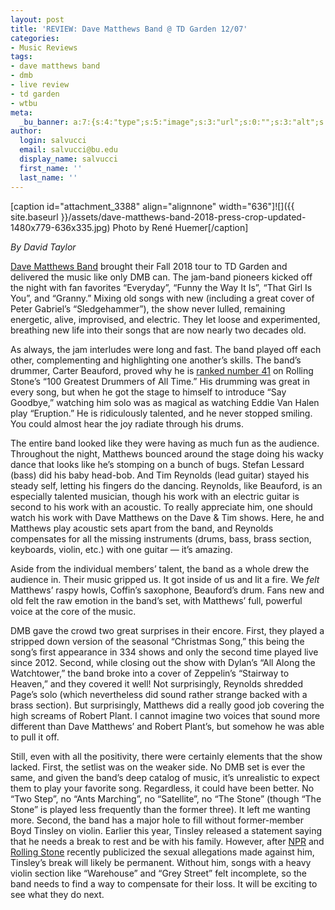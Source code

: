 ```yaml
---
layout: post
title: 'REVIEW: Dave Matthews Band @ TD Garden 12/07'
categories:
- Music Reviews
tags:
- dave matthews band
- dmb
- live review
- td garden
- wtbu
meta:
  _bu_banner: a:7:{s:4:"type";s:5:"image";s:3:"url";s:0:"";s:3:"alt";s:0:"";s:7:"post_id";s:0:"";s:4:"html";s:0:"";s:8:"position";s:12:"contentWidth";s:7:"caption";s:0:"";}
author:
  login: salvucci
  email: salvucci@bu.edu
  display_name: salvucci
  first_name: ''
  last_name: ''
---
```

\[caption id="attachment\_3388" align="alignnone" width="636"\]![]({{ site.baseurl }}/assets/dave-matthews-band-2018-press-crop-updated-1480x779-636x335.jpg) Photo by René Huemer\[/caption\]

_By David Taylor_

[Dave Matthews Band](https://www.davematthewsband.com/) brought their Fall 2018 tour to TD Garden and delivered the music like only DMB can. The jam-band pioneers kicked off the night with fan favorites “Everyday”, “Funny the Way It Is”, “That Girl Is You”, and “Granny.” Mixing old songs with new (including a great cover of Peter Gabriel’s “Sledgehammer”), the show never lulled, remaining energetic, alive, improvised, and electric. They let loose and experimented, breathing new life into their songs that are now nearly two decades old.

As always, the jam interludes were long and fast. The band played off each other, complementing and highlighting one another’s skills. The band’s drummer, Carter Beauford, proved why he is [ranked number 41](https://www.rollingstone.com/music/music-lists/100-greatest-drummers-of-all-time-77933/carter-beauford-31231/) on Rolling Stone’s “100 Greatest Drummers of All Time.” His drumming was great in every song, but when he got the stage to himself to introduce “Say Goodbye,” watching him solo was as magical as watching Eddie Van Halen play “Eruption.” He is ridiculously talented, and he never stopped smiling. You could almost hear the joy radiate through his drums.

The entire band looked like they were having as much fun as the audience. Throughout the night, Matthews bounced around the stage doing his wacky dance that looks like he’s stomping on a bunch of bugs. Stefan Lessard (bass) did his baby head-bob. And Tim Reynolds (lead guitar) stayed his steady self, letting his fingers do the dancing. Reynolds, like Beauford, is an especially talented musician, though his work with an electric guitar is second to his work with an acoustic. To really appreciate him, one should watch his work with Dave Matthews on the Dave & Tim shows. Here, he and Matthews play acoustic sets apart from the band, and Reynolds compensates for all the missing instruments (drums, bass, brass section, keyboards, violin, etc.) with one guitar — it’s amazing. 

Aside from the individual members’ talent, the band as a whole drew the audience in. Their music gripped us. It got inside of us and lit a fire. We _felt_ Matthews’ raspy howls, Coffin’s saxophone, Beauford’s drum. Fans new and old felt the raw emotion in the band’s set, with Matthews’ full, powerful voice at the core of the music.

DMB gave the crowd two great surprises in their encore. First, they played a stripped down version of the seasonal “Christmas Song,” this being the song’s first appearance in 334 shows and only the second time played live since 2012. Second, while closing out the show with Dylan’s “All Along the Watchtower,” the band broke into a cover of Zeppelin’s “Stairway to Heaven,” and they covered it well! Not surprisingly, Reynolds shredded Page’s solo (which nevertheless did sound rather strange backed with a brass section). But surprisingly, Matthews did a really good job covering the high screams of Robert Plant. I cannot imagine two voices that sound more different than Dave Matthews’ and Robert Plant’s, but somehow he was able to pull it off.

Still, even with all the positivity, there were certainly elements that the show lacked. First, the setlist was on the weaker side. No DMB set is ever the same, and given the band’s deep catalog of music, it’s unrealistic to expect them to play your favorite song. Regardless, it could have been better. No “Two Step”, no “Ants Marching”, no “Satellite”, no “The Stone” (though “The Stone” is played less frequently than the former three). It left me wanting more. Second, the band has a major hole to fill without former-member Boyd Tinsley on violin. Earlier this year, Tinsley released a statement saying that he needs a break to rest and be with his family. However, after [NPR](https://www.npr.org/sections/therecord/2018/05/18/612318802/boyd-tinsley-of-the-dave-matthews-band-accused-of-sexual-misconduct-by-former-pr) and [Rolling Stone](https://www.rollingstone.com/music/music-news/dave-matthews-bands-boyd-tinsley-sued-for-sexual-harassment-630410/) recently publicized the sexual allegations made against him, Tinsley’s break will likely be permanent. Without him, songs with a heavy violin section like “Warehouse” and “Grey Street” felt incomplete, so the band needs to find a way to compensate for their loss. It will be exciting to see what they do next.